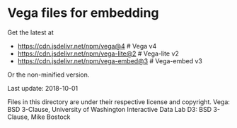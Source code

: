 # Vega files for embedding

Get the latest at

- https://cdn.jsdelivr.net/npm/vega@4 # Vega v4
- https://cdn.jsdelivr.net/npm/vega-lite@2 # Vega-lite v2
- https://cdn.jsdelivr.net/npm/vega-embed@3 # Vega-embed v3

Or the non-minified version.

Last update: 2018-10-01

Files in this directory are under their respective license and copyright.
Vega: BSD 3-Clause, University of Washington Interactive Data Lab
D3: BSD 3-Clause, Mike Bostock
